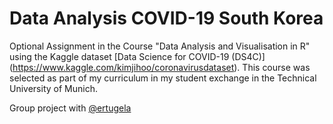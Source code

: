 # Data Analysis COVID-19 South Korea
Optional Assignment in the Course "Data Analysis and Visualisation in R" using the Kaggle dataset [Data Science for COVID-19 (DS4C)] (https://www.kaggle.com/kimjihoo/coronavirusdataset). This course was selected as part of my curriculum in my student exchange in the Technical University of Munich.

Group project with [@ertugela](https://github.com/ertugela)
